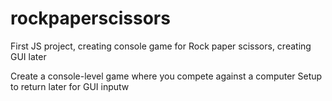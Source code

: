 # rockpaperscissors
First JS project, creating console game for Rock paper scissors, creating GUI later

Create a console-level game where you compete against a computer
Setup to return later for GUI inputw